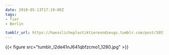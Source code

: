 ```yaml
---
date: 2010-05-13T17:19:00Z
tags:
- Tier
- Berlin

tumblr_url: https://haesslicheplastiktiereundzeugs.tumblr.com/post/595736695
---
```

{{< figure src="tumblr_l2de41nJ641qbfzcmo1_1280.jpg" >}}
